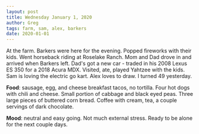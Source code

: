 ```yaml
---
layout: post
title: Wednesday January 1, 2020
author: Greg
tags: farm, sam, alex, barkers
date: 2020-01-01
---
```


At the farm. Barkers were here for the evening. Popped fireworks with their kids. Went horseback riding at Roselake Ranch. Mom and Dad drove in and arrived when Barkers left. Dad's got a new car - traded in his 2008 Lexus ES 350 for a 2018 Acura MDX. Visited, ate, played Yahtzee with the kids. Sam is loving the electric go kart. Alex loves to draw. I turned 49 yesterday.

**Food**: sausage, egg, and cheese breakfast tacos, no tortilla. Four hot dogs with chili and cheese. Small portion of cabbage and black eyed peas. Three large pieces of buttered corn bread. Coffee with cream, tea, a couple servings of dark chocolate.

**Mood**: neutral and easy going. Not much external stress. Ready to be alone for the next couple days.
